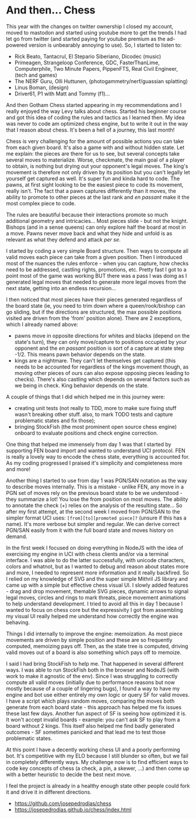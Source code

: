 # And then... Chess

This year with the changes on twitter ownership I closed my account, moved to mastodon and started using youtube more to get the trends I had let go from twitter (and started paying for youtube premium as the ad-powered version is unbearably annoying to use).
So, I started to listen to:
- Rick Beato, Tantacrul, El Stepario Siberiano, Dicodec (music)
- Primeagen, Strangeloop Conference, GDC, FasterThanLime, Computerphile, Two Minute Papers, PippenFTS, Real Civil Engineer, (tech and games)
- The NERF Guru, Olli Huttunen, (photogammetry/nerf/guassian splatting)
- Linus Boman, (design)
- Driver61, P1 with Matt and Tommy (f1)...

And then Gotham Chess started appearing in my recommendations and I really enjoyed the way Levy talks about chess. Started his beginner course and got this idea of coding the rules and tactics as I learned then.
My idea was never to code am optimized chess engine, but to write it out in the way that I reason about chess.
It's been a hell of a journey, this last month!

Chess is very challenging for the amount of possible actions you can take from each given board. It's also a game with and without hidden state. Let me explain: the pieces are there for us to see, but several concepts take several moves to materialize. Worse, checkmate, the main goal of a player to obtain, is nothing but drying out your opponent's legal moves. The king's movement is therefore not only driven by its position but you can't legally let yourself get captured as well. It's super fun and kinda hard to code.
The pawns, at first sight looking to be the easiest piece to code its movement, really isn't. The fact that a pawn captures differently than it moves, the ability to promote to other pieces at the last rank and _en passant_ make it the most complex piece to code.

The rules are beautiful because their interactions promote so much additional geometry and intricacies... Most pieces slide - but not the knight. Bishops (and in a sense queens) can only explore half the board at most in a move. Pawns never move back and what they hide and unfold is as relevant as what they defend and attack _per se_.

I started by coding a very simple Board structure. Then ways to compute all valid moves each piece can take from a given position.
Then I introduced most of the nuances the rules enforce - when you can capture, how checks need to be addressed, castling rights, promotions, etc. Pretty fast I got to a point most of the game was working BUT there was a pass I was doing as I generated legal moves that needed to generate more legal moves from the next state, getting into an endless recursion...

I then noticed that most pieces have their pieces generated regardless of the board state (ie, you need to trim down where a queen/rook/bishop can go sliding, but if the directions are structured, the max possible positions visited are driven from the 'from' position alone).
There are 2 exceptions, which I already named above:
- pawns move in opposite directions for whites and blacks (depend on the state's turn), they can only move/capture to positions occupied by your opponent and the _en passant_ position is sort of a capture at state step -1/2. This means pawn behavior depends on the state.
- kings are a nightmare. They can't let themselves get captured (this needs to be accounted for regardless of the kings movement though, as moving other pieces of ours can also expose opposing pieces leading to checks). There's also castling which depends on several factors such as we being in check. King behavior depends on the state.

A couple of things that I did which helped me in this journey were:
- creating unit tests (not really to TDD, more to make sure fixing stuff wasn't breaking other stuff. also, to mark TODO tests and capture problematic states and fix those);
- bringing StockFish (the most prominent open source chess engine) onboard to evaluate positions and check engine correction.

One thing that helped me immensely from day 1 was that I started by supporting FEN board import and wanted to understand UCI protocol. FEN is really a lovely way to encode the chess state, everything is accounted for. As my coding progressed I praised it's simplicity and completeness more and more!

Another thing I started to use from day 1 was PGN/SAN notation as the way to describe moves internally. This is a mistake - unlike FEN, any move in a PGN set of moves rely on the previous board state to be we understood - they summarize a lot! You lose the from position on most moves. The ability to annotate the check (+) relies on the analysis of the resulting state...
So after my first attempt, at the second week I moved from PGN/SAN to the simpler format UCI uses: `[from][to][promoted piece]?` (unsure if this has a name).
It's more verbose but simpler and regular. We can derive correct PGN/SAN easily from it with the full board state and moves history on demand.

In the first week I focused on doing everything in NodeJS with the idea of exercising my engine in UCI with chess clients and/or via a terminal interface. I was able to do the latter successfully, with unicode characters, colors and whatnot, but as I wanted to debug and reason about states more and more, I needed to represent more information and it really backfired.
So I relied on my knowledge of SVG and the super simple Mithril JS library and came up with a simple but effective chess visual UI. I slowly added features - drag and drop movement, themable SVG pieces, dynamic arrows to signal legal moves, circles and rings to mark threats, piece movement animations to help understand development. I tried to avoid all this in day 1 because I wanted to focus on chess core but the expressivity I got from assembling my visual UI really helped me understand how correctly the engine was behaving.

Things I did internally to improve the engine: memoization. As most piece movements are driven by simple position and these are so frequently computed, memoizing pays off. Then, as the state tree is computed, driving valid moves out of a board is also something which pays off to memoize.

I said I had bring StockFish to help me. That happened in several different ways. I was able to run StockFish both in the browser and NodeJS (with work to make it agnostic of the env).
Since I was struggling to correctly compute all valid moves (initially due to performance reasons but now mostly because of a couple of lingering bugs), I found a way to have my engine and bot use either entirely my own logic or query SF for valid moves.
I have a script which plays random moves, comparing the moves both generate from each board state - this approach has helped me fix issues these last few days.
Another fun aspect of SF is seeing how optimized it is. It won't accept invalid boards - example: you can't ask SF to play from a board without 2 kings. This itself also helped me find badly generated outcomes - SF sometimes panicked and that lead me to test those problematic states.

At this point I have a decently working chess UI and a poorly performing bot. It's competitive with my ELO because I still blunder so often, but we fail in completely differently ways. My challenge now is to find efficient ways to code key concepts of chess (a check, a pin, a skewer, ...) and then come up with a better heuristic to decide the best next move.

I feel the project is already in a healthy enough state other people could fork it and drive it in different directions.
- https://github.com/josepedrodias/chess
- https://josepedrodias.github.io/chess/index.html
